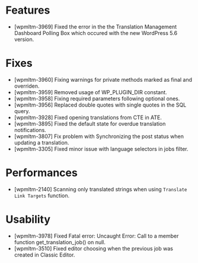# Features
* [wpmltm-3969] Fixed the error in the the Translation Management Dashboard Polling Box which occured with the new WordPress 5.6 version.

# Fixes
* [wpmltm-3960] Fixing warnings for private methods marked as final and overriden.
* [wpmltm-3959] Removed usage of WP_PLUGIN_DIR constant.
* [wpmltm-3958] Fixing required parameters following optional ones.
* [wpmltm-3956] Replaced double quotes with single quotes in the SQL query.
* [wpmltm-3928] Fixed opening translations from CTE in ATE.
* [wpmltm-3895] Fixed the default state for overdue translation notifications.
* [wpmltm-3807] Fix problem with Synchronizing the post status when updating a translation.
* [wpmltm-3305] Fixed minor issue with language selectors in jobs filter.

# Performances
* [wpmltm-2140] Scanning only translated strings when using `Translate Link Targets` function.

# Usability
* [wpmltm-3978] Fixed Fatal error: Uncaught Error: Call to a member function get_translation_job() on null.
* [wpmltm-3510] Fixed editor choosing when the previous job was created in Classic Editor.